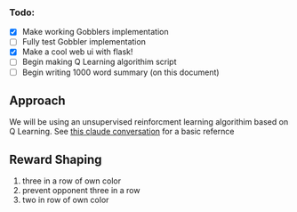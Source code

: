 ### Todo:
- [x] Make working Gobblers implementation
- [ ] Fully test Gobbler implementation
- [x] Make a cool web ui with flask!
- [ ] Begin making Q Learning algorithim script
- [ ] Begin writing 1000 word summary (on this document)

## Approach
We will be using an unsupervised reinforcment learning algorithim based on Q Learning.
See [this claude conversation](https://claude.ai/share/453931de-cc7d-4161-bf4d-050862636657) for a basic refernce

## Reward Shaping
1. three in a row of own color
2. prevent opponent three in a row
3. two in row of own color